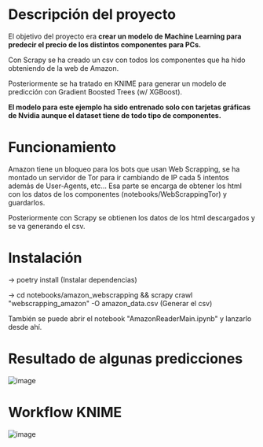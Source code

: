 # Descripción del proyecto

El objetivo del proyecto era **crear un modelo de Machine Learning para predecir el precio de los distintos componentes para PCs.**

Con Scrapy se ha creado un csv con todos los componentes que ha hido obteniendo de la web de Amazon.

Posteriormente se ha tratado en KNIME para generar un modelo de predicción con Gradient Boosted Trees (w/ XGBoost).

**El modelo para este ejemplo ha sido entrenado solo con tarjetas gráficas de Nvidia aunque el dataset tiene de todo tipo de componentes.**

# Funcionamiento

Amazon tiene un bloqueo para los bots que usan Web Scrapping, se ha montado un servidor de Tor para ir cambiando de IP cada 5 intentos además de User-Agents, etc...
Esa parte se encarga de obtener los html con los datos de los componentes (notebooks/WebScrappingTor) y guardarlos.

Posteriormente con Scrapy se obtienen los datos de los html descargados y se va generando el csv.

# Instalación

-> poetry install (Instalar dependencias)

-> cd notebooks/amazon_webscrapping && scrapy crawl "webscrapping_amazon" -O amazon_data.csv (Generar el csv)

También se puede abrir el notebook "AmazonReaderMain.ipynb" y lanzarlo desde ahí.

# Resultado de algunas predicciones

![image](https://user-images.githubusercontent.com/60214254/156945857-8458b29a-f106-42a5-b10e-4e57f6ceb968.png)

# Workflow KNIME

![image](https://user-images.githubusercontent.com/60214254/156946489-f3569b56-41f1-41dd-8ec1-abe49f8f0cb9.png)
